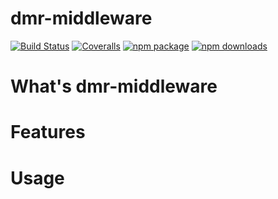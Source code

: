 # dmr-middleware
[![Build Status](https://travis-ci.org/node-dmr/dmr-middleware.svg?branch=master)](https://travis-ci.org/node-dmr/dmr-middleware)
[![Coveralls](https://img.shields.io/coveralls/node-dmr/dmr-middleware.svg)](https://coveralls.io/github/node-dmr/dmr-middleware)
[![npm package](https://img.shields.io/npm/v/dmr-middleware.svg)](https://www.npmjs.org/package/dmr-middleware)
[![npm downloads](http://img.shields.io/npm/dm/dmr-middleware.svg)](https://www.npmjs.org/package/dmr-middleware)

# What's dmr-middleware

# Features

# Usage

